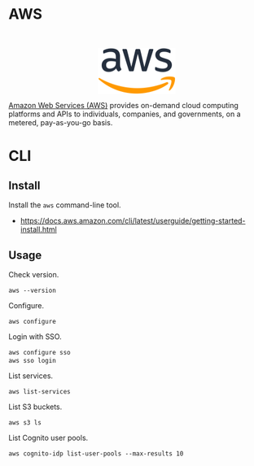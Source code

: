 # AWS

</br>
<p align="center"><img align="center" width="30%" height="30%" src="assets/aws.svg"></p>

[Amazon Web Services (AWS)](https://aws.amazon.com/) provides on-demand cloud computing platforms and APIs to individuals, companies, and governments, on a metered, pay-as-you-go basis.

# CLI

## Install

Install the `aws` command-line tool.
* https://docs.aws.amazon.com/cli/latest/userguide/getting-started-install.html

## Usage

Check version.
```
aws --version
```

Configure.
```
aws configure
```

Login with SSO.
```
aws configure sso
aws sso login
```

List services.
```
aws list-services
```

List S3 buckets.
```
aws s3 ls
```

List Cognito user pools.
```
aws cognito-idp list-user-pools --max-results 10
```

